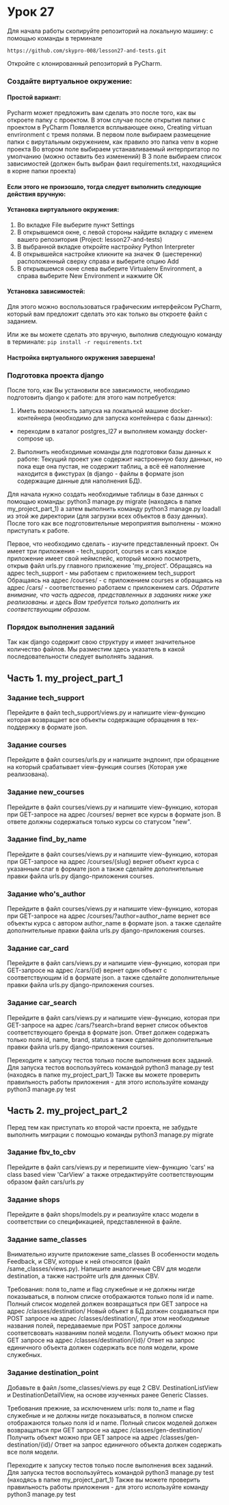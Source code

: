 # Урок 27
Для начала работы скопируйте репозиторий на локальную машину:
c помощью команды в терминале

`https://github.com/skypro-008/lesson27-and-tests.git`

Откройте с клонированный репозиторий в PyCharm.

### Cоздайте виртуальное окружение:

#### Простой вариант:
Pycharm может предложить вам сделать это после того, как вы откроете папку с проектом.
В этом случае после открытия папки с проектом в PyCharm
Появляется всплывающее окно, Creating virtuan envrironment c тремя полями.
В первом поле выбираем размещение папки с вирутальным окружением, как правило это папка venv
в корне проекта
Во втором поле выбираем устанавливаемый интерпритатор по умолчанию (можно оставить без изменений)
В 3 поле выбираем список зависимостей (должен быть выбран фаил requirements.txt, находящийся в корне папки проекта)

#### Если этого не произошло, тогда следует выполнить следующие действия вручную:
#### Установка виртуального окружения:
1. Во вкладке File выберите пункт Settings
2. В открывшемся окне, с левой стороны найдите вкладку с именем
вашего репозитория (Project: lesson27-and-tests)
3. В выбранной вкладке откройте настройку Python Interpreter
4. В открывшейся настройке кликните на значек ⚙ (шестеренки) 
расположенный сверху справа и выберите опцию Add
5. В открывшемся окне слева выберите Virtualenv Environment, 
а справа выберите New Environment и нажмите ОК

#### Установка зависимостей:
Для этого можно воспользоваться графическим интерфейсом PyCharm,
который вам предложит сделать это как только вы откроете файл с заданием.

Или же вы можете сделать это вручную, выполнив следующую команду в терминале:
`pip install -r requirements.txt`

#### Настройка виртуального окружения завершена!
### Подготовка проекта django
После того, как Вы установили все зависимости, необходимо подготовить django к работе:
для этого нам потребуется:

1. Иметь возможность запуска на локальной машине docker-контейнера 
(необходимо для запуска контейнера с базы данных):
- переходим в каталог postgres_l27 и выполняем команду docker-compose up.

2. Выполнить необходимые команды для подготовки базы данных к работе:
Текущий проект уже содержит настроенную базу данных, но пока еще она 
пустая, не содержит таблиц, а всё её наполнение
находится в фикстурах (в django - файлы в формате json содержащие данные для наполнения БД).

Для начала нужно создать необходимые таблицы в базе данных с помощью команды:
python3 manage.py migrate (находясь в папке my_project_part_1)
а затем выполнить команду python3 manage.py loadall из этой же директории
   (для загрузки всех объектов в базу данных).
После того как все подготовительные мероприятия выполнены - можно приступать к работе.

Первое, что необходимо сделать - изучите представленный проект.
Он имеет три приложения - tech_support, courses и cars
каждое приложение имеет свой неймспейс, который можно посмотреть,
открыв файл urls.py главного приложение 'my_project'.
Обращаясь на адрес tech_support - мы работаем с приложением tech_support
Обращаясь на адрес /courses/ - с приложением courses
и обращаясь на адрес /cars/ - соответственно работаем с приложением cars.
*Обратите внимание, что часть адресов, представленных в заданиях ниже уже реализованы.
и здесь Вам требуется только дополнить их соответствующим образом.*


### Порядок выполнения заданий
Так как django содержит свою структуру и имеет значительное количество файлов. 
Мы разместим здесь указатель в какой последовательности следует выполнять задания.

## Часть 1. my_project_part_1

### Задание tech_support
Перейдите в файл tech_support/views.py и напишите view-функцию 
которая возвращает все объекты содержащие обращения в тех-поддержку в формате json.

### Задание courses
Перейдите в файл courses/urls.py и напишите эндпоинт, при обращение на который
срабатывает view-функция courses (Которая уже реализована).

### Задание new_courses
Перейдите в файл courses/views.py и напишите view-функцию, которая при
GET-запросе на адрес /courses/ вернет все курсы в формате json.
В ответе должны содержаться только курсы со статусом "new".

### Задание find_by_name
Перейдите в файл courses/views.py и напишите view-функцию, которая при
GET-запросе на адрес /courses/{slug} вернет объект курса с указанным слаг в формате json
а также сделайте дополнительные правки файла urls.py django-приложения courses.

### Задание who's_author
Перейдите в файл courses/views.py и напишите view-функцию, которая при
GET-запросе на адрес /courses/?author=author_name вернет все объекты курса с автором author_name в формате json.
а также сделайте дополнительные правки файла urls.py django-приложения courses.

### Задание car_card
Перейдите в файл cars/views.py и напишите view-функцию, которая при
GET-запросе на адрес /cars/{id} вернет один объект с соответствующим id в формате json.
а также сделайте дополнительные правки файла urls.py django-приложения courses.

### Задание car_search
Перейдите в файл cars/views.py и напишите view-функцию, которая при
GET-запросе на адрес /cars/?search=brand вернет список объектов соответствующего бренда в формате json.
Ответ должен содержать только поля id, name, brand, status
а также сделайте дополнительные правки файла urls.py django-приложения courses.

Переходите к запуску тестов только после выполнения всех заданий.
Для запуска тестов воспользуйтесь командой python3 manage.py test (находясь в папке my_project_part_1)
Также вы можете проверить правильность работы приложения - для этого используйте команду
python3 manage.py test <app>


## Часть 2. my_project_part_2
Перед тем как приступать ко второй части проекта, не забудьте выполнить миграции
с помощью команды python3 manage.py migrate

### Задание fbv_to_cbv
Перейдите в файл cars/views.py и перепишите view-функцию 'cars' на class based view 'CarView'
a также отредактируйте соответствующим образом файл cars/urls.py

### Задание shops
Перейдите в файл shops/models.py и реализуйте класс 
модели в соответствии со спецификацией, представленной в файле.

### Задание same_classes
Внимательно изучите приложение same_classes
В особенности модель Feedback, и CBV, которые к ней относятся (файл /same_classes/views.py).
Напишите аналогичные CBV для модели destination, а также настройте urls для данных CBV.

Требования:
поля to_name и flag служебные и не должны нигде показываться,
в полном списке отображаются только поля id и name.
Полный список моделей должен возвращаться при GET запросе на адрес /classes/destination/
Новый объект в БД должен создаваться при POST запросе на адрес /classes/destination/,
при этом необходимые названия полей, передаваемые при POST запросе должны соответсвовать
названиям полей модели.
Получить объект можно при GET запросе на адрес /classes/destination/{id}/
Ответ на запрос единичного объекта должен содержать все поля модели, кроме служебных.

### Задание destination_point
Добавьте в файл /some_classes/views.py еще 2 CBV.
DestinationListView и DestinationDetailView, 
на основе изученных ранее 
Generic Classes.

Требования прежние, за исключением urls:
поля to_name и flag служебные и не должны нигде показываться,
в полном списке отображаются только поля id и name.
Полный список моделей должен возвращаться при GET запросе на адрес /classes/gen-destination/
Получить объект можно при GET запросе на адрес /classes/gen-destination/{id}/
Ответ на запрос единичного объекта должен содержать все поля модели.

Переходите к запуску тестов только после выполнения всех заданий.
Для запуска тестов воспользуйтесь командой python3 manage.py test (находясь в папке my_project_part_1)
Также вы можете проверить правильность работы приложения - для этого используйте команду
python3 manage.py test <app>

